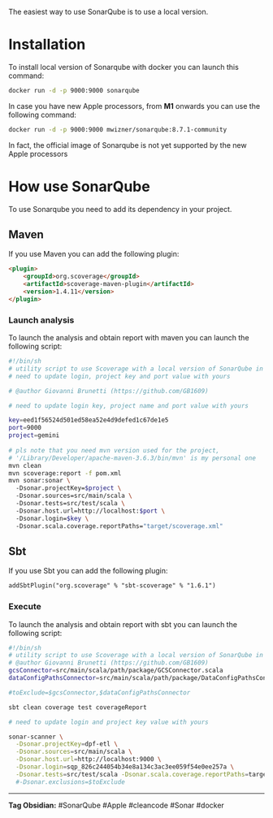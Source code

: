 The easiest way to use SonarQube is to use a local version.

# Installation
To install local version of Sonarqube with docker you can launch this command:  

```bash
docker run -d -p 9000:9000 sonarqube
```

In case you have new Apple processors, from **M1** onwards you can use the following command:

```sh
docker run -d -p 9000:9000 mwizner/sonarqube:8.7.1-community
```

In fact, the official image of Sonarqube is not yet supported by the new Apple processors

# How use SonarQube

To use Sonarqube you need to add its dependency in your project.

## Maven
If you use Maven you can add the following plugin:

```html
<plugin>  
    <groupId>org.scoverage</groupId>  
    <artifactId>scoverage-maven-plugin</artifactId>  
    <version>1.4.11</version>  
</plugin>
```

### Launch analysis
To launch the analysis and obtain report with maven you can launch the following script:

```sh
#!/bin/sh  
# utility script to use Scoverage with a local version of SonarQube in sbt project
# need to update login, project key and port value with yours

# @author Giovanni Brunetti (https://github.com/GB1609) 

# need to update login key, project name and port value with yours

key=eed1f56524d501ed58ea52e4d9defed1c67de1e5  
port=9000  
project=gemini  
  
# pls note that you need mvn version used for the project,  
# '/Library/Developer/apache-maven-3.6.3/bin/mvn' is my personal one  
mvn clean  
mvn scoverage:report -f pom.xml  
mvn sonar:sonar \  
  -Dsonar.projectKey=$project \  
  -Dsonar.sources=src/main/scala \  
  -Dsonar.tests=src/test/scala \  
  -Dsonar.host.url=http://localhost:$port \  
  -Dsonar.login=$key \  
  -Dsonar.scala.coverage.reportPaths="target/scoverage.xml"
```


## Sbt

If you use Sbt you can add the following plugin:

```html
addSbtPlugin("org.scoverage" % "sbt-scoverage" % "1.6.1")
```

### Execute 
To launch the analysis and obtain report with sbt you can launch the following script:

```sh
#!/bin/sh
# utility script to use Scoverage with a local version of SonarQube in a mvn project
# @author Giovanni Brunetti (https://github.com/GB1609) 
gcsConnector=src/main/scala/path/package/GCSConnector.scala
dataConfigPathsConnector=src/main/scala/path/package/DataConfigPathsConnector.scala

#toExclude=$gcsConnector,$dataConfigPathsConnector

sbt clean coverage test coverageReport

# need to update login and project key value with yours

sonar-scanner \
  -Dsonar.projectKey=dpf-etl \
  -Dsonar.sources=src/main/scala \
  -Dsonar.host.url=http://localhost:9000 \
  -Dsonar.login=sqp_826c244054b34e8a134c3ac3ee059f54e0ee257a \
  -Dsonar.tests=src/test/scala -Dsonar.scala.coverage.reportPaths=target/scala-2.12/scoverage-report/scoverage.xml #\
  #-Dsonar.exclusions=$toExclude
```

---

**Tag Obsidian:** #SonarQube #Apple #cleancode #Sonar #docker 